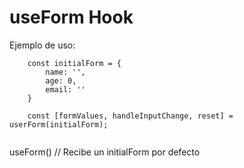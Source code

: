 # useForm Hook

Ejemplo de uso:
```
    const initialForm = {
        name: '',
        age: 0,
        email: ''
    }

    const [formValues, handleInputChange, reset] = userForm(initialForm);
    
```

useForm() // Recibe un initialForm por defecto